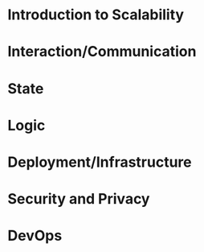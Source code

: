 # Introduction to Scalability
# Interaction/Communication
# State
# Logic
# Deployment/Infrastructure
# Security and Privacy
# DevOps
